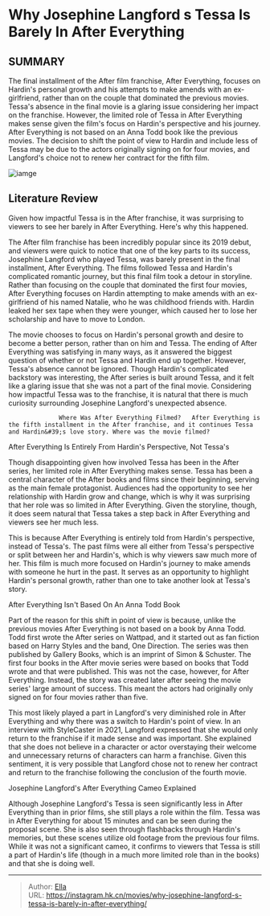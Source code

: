 # Why Josephine Langford s Tessa Is Barely In After Everything


## SUMMARY 



  The final installment of the After film franchise, After Everything, focuses on Hardin&#39;s personal growth and his attempts to make amends with an ex-girlfriend, rather than on the couple that dominated the previous movies.   Tessa&#39;s absence in the final movie is a glaring issue considering her impact on the franchise. However, the limited role of Tessa in After Everything makes sense given the film&#39;s focus on Hardin&#39;s perspective and his journey.   After Everything is not based on an Anna Todd book like the previous movies. The decision to shift the point of view to Hardin and include less of Tessa may be due to the actors originally signing on for four movies, and Langford&#39;s choice not to renew her contract for the fifth film.  

![iamge](https://static1.srcdn.com/wordpress/wp-content/uploads/2024/01/josephine-langford-as-tessa-young-from-after-everything.jpg)

## Literature Review

Given how impactful Tessa is in the After franchise, it was surprising to viewers to see her barely in After Everything. Here&#39;s why this happened. 




The After film franchise has been incredibly popular since its 2019 debut, and viewers were quick to notice that one of the key parts to its success, Josephine Langford who played Tessa, was barely present in the final installment, After Everything. The films followed Tessa and Hardin&#39;s complicated romantic journey, but this final film took a detour in storyline. Rather than focusing on the couple that dominated the first four movies, After Everything focuses on Hardin attempting to make amends with an ex-girlfriend of his named Natalie, who he was childhood friends with. Hardin leaked her sex tape when they were younger, which caused her to lose her scholarship and have to move to London.




The movie chooses to focus on Hardin&#39;s personal growth and desire to become a better person, rather than on him and Tessa. The ending of After Everything was satisfying in many ways, as it answered the biggest question of whether or not Tessa and Hardin end up together. However, Tessa&#39;s absence cannot be ignored. Though Hardin&#39;s complicated backstory was interesting, the After series is built around Tessa, and it felt like a glaring issue that she was not a part of the final movie. Considering how impactful Tessa was to the franchise, it is natural that there is much curiosity surrounding Josephine Langford&#39;s unexpected absence.

                  Where Was After Everything Filmed?   After Everything is the fifth installment in the After franchise, and it continues Tessa and Hardin&#39;s love story. Where was the movie filmed?   


 After Everything Is Entirely From Hardin&#39;s Perspective, Not Tessa&#39;s 
          




Though disappointing given how involved Tessa has been in the After series, her limited role in After Everything makes sense. Tessa has been a central character of the After books and films since their beginning, serving as the main female protagonist. Audiences had the opportunity to see her relationship with Hardin grow and change, which is why it was surprising that her role was so limited in After Everything. Given the storyline, though, it does seem natural that Tessa takes a step back in After Everything and viewers see her much less.

This is because After Everything is entirely told from Hardin&#39;s perspective, instead of Tessa&#39;s. The past films were all either from Tessa&#39;s perspective or split between her and Hardin&#39;s, which is why viewers saw much more of her. This film is much more focused on Hardin&#39;s journey to make amends with someone he hurt in the past. It serves as an opportunity to highlight Hardin&#39;s personal growth, rather than one to take another look at Tessa&#39;s story.






 After Everything Isn&#39;t Based On An Anna Todd Book 
          

Part of the reason for this shift in point of view is because, unlike the previous movies After Everything is not based on a book by Anna Todd. Todd first wrote the After series on Wattpad, and it started out as fan fiction based on Harry Styles and the band, One Direction. The series was then published by Gallery Books, which is an imprint of Simon &amp; Schuster. The first four books in the After movie series were based on books that Todd wrote and that were published. This was not the case, however, for After Everything. Instead, the story was created later after seeing the movie series&#39; large amount of success. This meant the actors had originally only signed on for four movies rather than five.

This most likely played a part in Langford&#39;s very diminished role in After Everything and why there was a switch to Hardin&#39;s point of view. In an interview with StyleCaster in 2021, Langford expressed that she would only return to the franchise if it made sense and was important. She explained that she does not believe in a character or actor overstaying their welcome and unnecessary returns of characters can harm a franchise. Given this sentiment, it is very possible that Langford chose not to renew her contract and return to the franchise following the conclusion of the fourth movie.






 Josephine Langford&#39;s After Everything Cameo Explained 
          

Although Josephine Langford&#39;s Tessa is seen significantly less in After Everything than in prior films, she still plays a role within the film. Tessa was in After Everything for about 15 minutes and can be seen during the proposal scene. She is also seen through flashbacks through Hardin&#39;s memories, but these scenes utilize old footage from the previous four films. While it was not a significant cameo, it confirms to viewers that Tessa is still a part of Hardin&#39;s life (though in a much more limited role than in the books) and that she is doing well.



---

> Author: [Ella](https://instagram.hk.cn/)  
> URL: https://instagram.hk.cn/movies/why-josephine-langford-s-tessa-is-barely-in-after-everything/  

